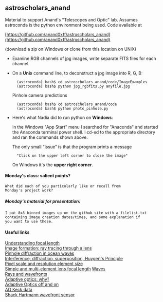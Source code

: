 ## astroscholars_anand
Material to support Anand's "Telescopes and Optic" lab.  Assumes astroconda is the python environment being used.  Code available at 

[https://github.com/anand0xff/astroscholars_anand](https://github.com/anand0xff/astroscholars_anand) 

(download a zip on Windows or clone from this location on UNIX)

- Examine RGB channels of jpg images, write separate FITS files for each channel. 

- On a **Unix** command line, to deconstruct a jpg image into R, G, B:

		(astroconda) bash$ cd astroscholars_anand/code/ImageExamples
		(astroconda) bash$ python jpg_rgbfits.py anyfile.jpg

	Pinhole camera predictions

		(astroconda) bash$ cd astroscholars_anand/code
		(astroconda) bash$ python photo_pinhole.py
		
- Here's what Nadia did to run python on **Windows**:

	In the Windows "App Start" menu I searched for "Anaconda" and started the Anaconda  terminal power shell. I cd-ed to the appropriate directory and ran the commands shown above.

	The only small "issue" is that the program prints a message 
	
		"Click on the upper left corner to close the image" 
	On Windows it's the **upper right corner**. 

#### Monday's class: salient points?
	What did each of you particularly like or recall from
	Monday's project work?

##### Monday's material for presentation:

	I put 8x8 binned images up on the github site with a filelist.txt 
	containing image creation dates/times, and some explanation if
	you want to use these.
	
	
#### Useful links
	

[Understanding focal length](http://hyperphysics.phy-astr.gsu.edu/hbase/geoopt/foclen.html)  
[Image formation: ray tracing through a lens](https://www.physicsclassroom.com/class/refrn/Lesson-5/Converging-Lenses-Ray-Diagrams)  
[Pinhole diffraction in ocean waves](https://www.flickr.com/photos/exploratorium/3789624153/)  
[Interference, diffraction, superposition, Huygen's Principle](https://www.thoughtco.com/interference-diffraction-principle-of-superposition-2699048)  
[Pixel scale and resolution element size](https://github.com/anand0xff/astroscholars_anand/blob/master/PLSCL.pdf)   
[Simple and multi-element lens focal length](https://photo.stackexchange.com/questions/21668/what-is-the-reference-point-that-the-focal-length-of-a-lens-is-calculated-from) 
[Waves](https://blog.soton.ac.uk/soundwaves/further-concepts/1-mechanical-waves-and-light-waves/)  
[Rays and wavefronts](https://phys.libretexts.org/Courses/University_of_California_Davis/UCD%3A_Physics_7C_-_General_Physics/09%3A_Optics/9.1%3A_Rays_and_Wavefronts)  
[Adaptive optics: why?](https://www.youtube.com/watch?v=F6hmLcJOkzM)  
[Adaptive Optics off and on](https://github.com/anand0xff/astroscholars_anand/blob/master/optics/0_AO-On-Off%20(Converted).mov)  
[AO Keck data](http://www.ctio.noao.edu/~atokovin/tutorial/intro.html)  
[Shack Hartmann wavefront sensor](http://www.ctio.noao.edu/~atokovin/tutorial/part3/wfs.html)